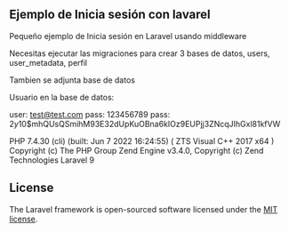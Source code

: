 
## Ejemplo de Inicia sesión con lavarel 

Pequeño ejemplo de Inicia sesión en Laravel usando middleware

Necesitas ejecutar las migraciones para crear 3 bases de datos, users, user_metadata, perfil

Tambien se adjunta base de datos 


Usuario en la base de datos: 

user: test@test.com
pass: 123456789
pass: $2y$10$mhQUsQSmihM93E32dUpKuOBna6kIOz9EUPjj3ZNcqJIhGxl81kfVW


PHP 7.4.30 (cli) (built: Jun  7 2022 16:24:55) ( ZTS Visual C++ 2017 x64 )
Copyright (c) The PHP Group
Zend Engine v3.4.0, Copyright (c) Zend Technologies
Laravel 9 

## License

The Laravel framework is open-sourced software licensed under the [MIT license](https://opensource.org/licenses/MIT).

